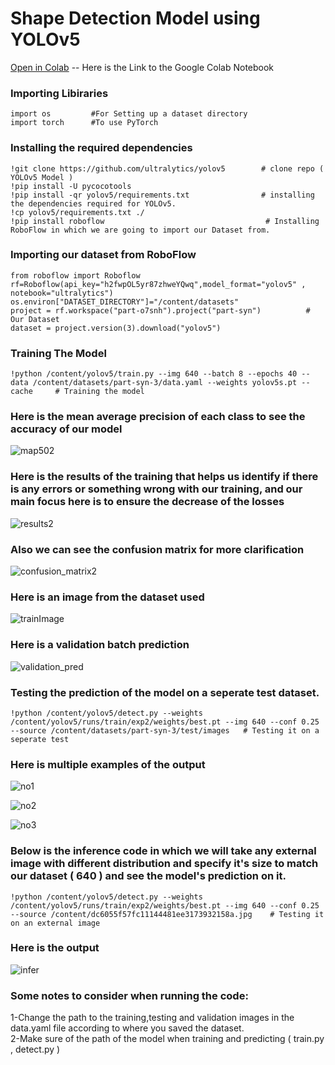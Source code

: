 # Shape Detection Model using YOLOv5

[Open in Colab](https://colab.research.google.com/drive/16uytse5hdZFU1QCnMSICPkGqO5xo486f?usp=sharing) -- Here is the Link to the Google Colab Notebook

### Importing Libiraries
```
import os         #For Setting up a dataset directory 
import torch      #To use PyTorch
```
### Installing the required dependencies
```
!git clone https://github.com/ultralytics/yolov5        # clone repo ( YOLOv5 Model )
!pip install -U pycocotools
!pip install -qr yolov5/requirements.txt                # installing the dependencies required for YOLOv5.
!cp yolov5/requirements.txt ./
!pip install roboflow                                    # Installing RoboFlow in which we are going to import our Dataset from.
```
### Importing our dataset from RoboFlow
```
from roboflow import Roboflow
rf=Roboflow(api_key="h2fwpOL5yr87zhweYQwq",model_format="yolov5" , notebook="ultralytics")
os.environ["DATASET_DIRECTORY"]="/content/datasets"
project = rf.workspace("part-o7snh").project("part-syn")          # Our Dataset
dataset = project.version(3).download("yolov5")
```
### Training The Model
```
!python /content/yolov5/train.py --img 640 --batch 8 --epochs 40 --data /content/datasets/part-syn-3/data.yaml --weights yolov5s.pt --cache     # Training the model
```
### Here is the mean average precision of each class to see the accuracy of our model


![map502](https://github.com/AhmedSaleh627/Shapes_Detection_Model/assets/88249795/dedfdc9e-c520-4991-854b-ed50f2ef1af9)



### Here is the results of the training that helps us identify if there is any errors or something wrong with our training, and our main focus here is to ensure the decrease of the losses

![results2](https://github.com/AhmedSaleh627/Shapes_Detection_Model/assets/88249795/c50e4f6a-5e9d-4496-95ec-cbe626b1eef6)


### Also we can see the confusion matrix for more clarification

![confusion_matrix2](https://github.com/AhmedSaleh627/Shapes_Detection_Model/assets/88249795/ee1e5478-8c2d-4e74-83a3-61da2998e653)


### Here is an image from the dataset used
![trainImage](https://github.com/AhmedSaleh627/Shapes_Detection_Model/assets/88249795/1fcfb10f-0117-403f-bdb2-ecf4d8b18932)


### Here is a validation batch prediction

![validation_pred](https://github.com/AhmedSaleh627/Shapes_Detection_Model/assets/88249795/673a3d71-858d-4ca5-b352-e04a6f8224a5)


### Testing the prediction of the model on a seperate test dataset.
```
!python /content/yolov5/detect.py --weights /content/yolov5/runs/train/exp2/weights/best.pt --img 640 --conf 0.25 --source /content/datasets/part-syn-3/test/images   # Testing it on a seperate test
```
###  Here is multiple examples of the output

![no1](https://github.com/AhmedSaleh627/Shapes_Detection_Model/assets/88249795/de225c6a-e5cd-45f0-aae3-c2dcc11133df)

![no2](https://github.com/AhmedSaleh627/Shapes_Detection_Model/assets/88249795/52f2fee5-1098-4002-bb23-f03bcb76e24f)

![no3](https://github.com/AhmedSaleh627/Shapes_Detection_Model/assets/88249795/b459954a-e312-429e-9210-f7ba4904a55c)


### Below is the inference code in which we will take any external image with different distribution and specify it's size to match our dataset ( 640 ) and see the model's prediction on it.
```
!python /content/yolov5/detect.py --weights /content/yolov5/runs/train/exp2/weights/best.pt --img 640 --conf 0.25 --source /content/dc6055f57fc11144481ee3173932158a.jpg    # Testing it on an external image
```

###  Here is the output

![infer](https://github.com/AhmedSaleh627/Shapes_Detection_Model/assets/88249795/0c421db8-c9ed-43bb-a4b5-d1d9039aa51e)


###  Some notes to consider when running the code:
  1-Change the path to the training,testing and validation images in the data.yaml file according to where you saved the dataset.<br/>
  2-Make sure of the path of the model when training and predicting ( train.py , detect.py )
